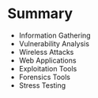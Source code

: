 # Summary

* Information Gathering
* Vulnerability Analysis
* Wireless Attacks
* Web Applications
* Exploitation Tools
* Forensics Tools
* Stress Testing

